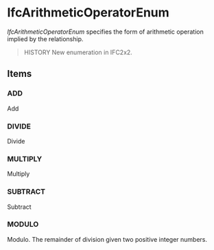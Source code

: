 # IfcArithmeticOperatorEnum

_IfcArithmeticOperatorEnum_ specifies the form of arithmetic operation implied by the relationship.<!-- end of definition -->

> HISTORY New enumeration in IFC2x2.

## Items

### ADD
Add

### DIVIDE
Divide

### MULTIPLY
Multiply

### SUBTRACT
Subtract

### MODULO
Modulo. The remainder of division given two positive integer numbers.
